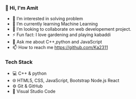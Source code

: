 ### 👋 Hi, I'm Amit 

- 🔭 I’m interested in solving problem
- 🌱 I’m currently learning Machine Learning
- 👯 I’m looking to collaborate on web developement project.
- ⚡ Fun fact: I love gardening and playing kabaddi
- 💬 Ask me about C++,python and JavaScript
- 📫 How to reach me https://github.com/Ka2311

### Tech Stack
- 💻 C++ & python
- 🌐 HTML5, CSS, JavaScript, Bootstrap Node.js React
- ⚙️ Git & GitHub
- 🔧 Visual Studio Code

